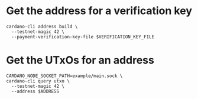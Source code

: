 
# Get the address for a verification key

```
cardano-cli address build \
  --testnet-magic 42 \
  --payment-verification-key-file $VERIFICATION_KEY_FILE
```

# Get the UTxOs for an address

```
CARDANO_NODE_SOCKET_PATH=example/main.sock \
cardano-cli query utxo \
  --testnet-magic 42 \
  --address $ADDRESS
```
